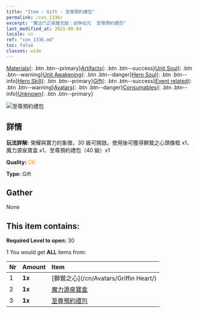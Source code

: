```yaml
---
title: "Item - Gift - 至尊預約禮包"
permalink: /con_1336/
excerpt: "魔法门之英雄无敌：战争纪元  至尊預約禮包"
last_modified_at: 2021-08-04
locale: cn
ref: "con_1336.md"
toc: false
classes: wide
---
```

 [Materials](/ItemsCN/){: .btn .btn--primary}[Artifacts](/ItemsCN/Artifacts/){: .btn .btn--success}[Unit Soul](/ItemsCN/UnitSoul/){: .btn .btn--warning}[Unit Awakening](/ItemsCN/UnitAwakening/){: .btn .btn--danger}[Hero Soul](/ItemsCN/HeroSoul/){: .btn .btn--info}[Hero Skill](/ItemsCN/HeroSkill/){: .btn .btn--primary}[Gift](/ItemsCN/Gift/){: .btn .btn--success}[Event related](/ItemsCN/Events/){: .btn .btn--warning}[Avatars](/ItemsCN/Avatars/){: .btn .btn--danger}[Consumables](/ItemsCN/Consumables/){: .btn .btn--info}[Unknown](/ItemsCN/Unknown/){: .btn .btn--primary}

 ![至尊預約禮包](/images/t/i_906011.png)

## 詳情
 **玩法詳解:** 榮耀與實力的象徵，30 級可開啟。使用後可獲得獅鷲之心頭像框 x1、魔力源泉寶盒 x1、至尊預約禮包（40 級）x1

 **Quality:** <span style="color: #FF8C00">OK</span>

 **Type:** Gift

## Gather

  None

## This item contains:

 **Required Level to open:** 30

 1 You would get **ALL** items  from:

  | Nr | Amount |     Item    |
  |:---|:-------|:------------|
  | 1 |  **1x** | [獅鷲之心](/cn/Avatars/Griffin Heart/) |  | 
  | 2 |  **1x** | [魔力源泉寶盒](/cn/Items/con_1335/) |  | 
  | 3 |  **1x** | [至尊預約禮包](/cn/Items/con_1337/) |  | 
